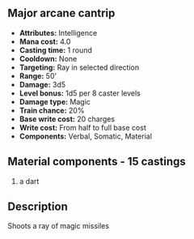 ## Major arcane cantrip

- **Attributes:** Intelligence
- **Mana cost:** 4.0
- **Casting time:** 1 round
- **Cooldown:** None
- **Targeting:** Ray in selected direction
- **Range:** 50'
- **Damage:** 3d5
- **Level bonus:** 1d5 per 8 caster levels
- **Damage type:** Magic
- **Train chance:** 20%
- **Base write cost:** 20 charges
- **Write cost:** From half to full base cost
- **Components:** Verbal, Somatic, Material

## Material components - 15 castings

1. a dart

## Description

Shoots a ray of magic missiles
